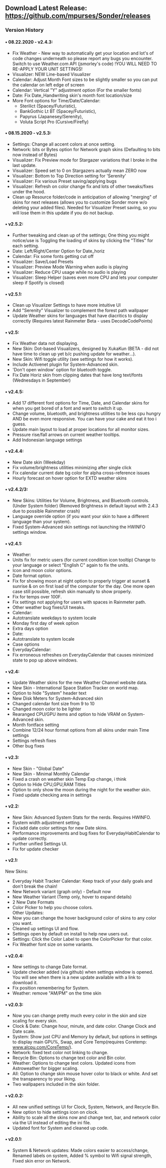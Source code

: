 ## Download Latest Release: https://github.com/mpurses/Sonder/releases  
### Version History  
#### • 08.22.2020 - v2.4.3: 
- Fix Weather - New way to automatically get your location and lot's of code changes underneath so please report any bugs you encounter. Switch to use Weather.com API (jsmorley's code)  !YOU WILL NEED TO RE-APPLY YOUR UNIT SETTINGS!
- Visualizer: NEW Line-based Visualizer  
- Calendar: Adjust Month Font sizes to be slightly smaller so you can put the calendar on left edge of screen  
- Calendar: Vertical "Y" adjustment option (For the smaller fonts)  
- Date: Fix Date_Handwriting skin's month font location/size  
- More Font options for Time/Date/Calendar:  
  - Sterilict (Spacey/Futuristic),  
  - BankGothic Lt BT (Spacey/Futuristic),  
  - Papyrus (Japanesey/Serenity),  
  - Voluta Script Pro (Cursive/Firefly)  
#### • 08.15.2020 - v2.5.3:  
- Settings: Change all accent colors at once setting.  
- Network: bits or Bytes option for Network graph skins (Defaulting to bits now instead of Bytes)  
- Visualizer: Fix Preview mode for Stargazer variations that I broke in the last update.  
- Visualizer: Speed set to 0 on Stargazers actually mean ZERO now  
- Visualizer: Bottom to Top Direction setting for 'Serenity'  
- Visualizer: Fix various Preset saving/applying bugs  
- Visualizer: Refresh on color change fix and lots of other tweaks/fixes under the hood.  
- Clean up Resource folder/code in anticipation of allowing "merging" of skins for next releases (allows you to customize Sonder more w/o deleting your added files). Needed for Visualizer Preset saving, so you will lose them in this update if you do not backup.  
  
#### • v2.5.2:  
- Further tweaking and clean up of the settings; One thing you might notice/use is Toggling the loading of skins by clicking the "Titles" for each setting.  
- Date: Left/Right/Center Option for Date_horiz  
- Calendar: Fix some fonts getting cut off  
- Visualizer: Save/Load Presets  
- Visualizer: Preview Mode Warning when audio is playing  
- Visualizer: Reduce CPU usage while no audio is playing  
- Visualizer: Sleep Helper (saves even more CPU and lets your computer sleep if Spotify is closed)  
  
#### • v2.5.1:  
- Clean up Visualizer Settings to have more intuitive UI  
- Add "Serenity" Visualizer to complement the forest path wallpaper  
- Update Weather skins for languages that have diacritics to display correctly (Requires latest Rainmeter Beta - uses DecodeCodePoints)  
  
#### • v2.5:  
- Fix Weather data not displaying.  
- New Skin: Dot-based Visualizers, designed by XukaKun (BETA - did not have time to clean up yet b/c pushing update for weather...).  
- New Skin: Wifi toggle utility (see settings for how it works).  
- Include Activenet plugin for System-Advanced skin.  
- 'Don't open window' option for bluetooth toggle.  
- Fix Date Horiz skin from clipping dates that have long text/fonts (Wednesdays in September)  
  
#### • v2.4.5:  
- Add 17 different font options for Time, Date, and Calendar skins for when you get bored of a font and want to switch it up.  
- Change volume, bluetooth, and brightness utilities to be less cpu hungry AND be even more responsive. You can have your cake and eat it too i guess.  
- Update main layout to load at proper locations for all monitor sizes.  
- Pressure rise/fall arrows on current weather tooltips.  
- Add Indonesian language settings  
  
#### • v2.4.4:  
- New Date skin (Weekday)  
- Fix volume/brightness utilities minimizing after single click  
- Fix calendar current date bg color for alpha cross-reference issues  
- Hourly forecast on hover option for EXTD weather skins  
  
#### • v2.4.2/3:   
- New Skins: Utilities for Volume, Brightness, and Bluetooth controls. (Under System folder) (Removed Brightness in default layout with 2.4.3 due to possible Rainmeter crash)  
- Language override option (if you want your skin to have a different language than your system).  
- Fixed System-Advanced skin settings not launching the HWINFO settings window.  
  
#### • v2.4.1:  
- Weather:  
- Units fix for metric users (for current condition icon tooltip) Change to your language or select "English C" again to fix the units.  
- Icon and moon color options.  
- Date format option.  
- Fix for showing moon at night option to properly trigger at sunset & sunrise & on on first load of the computer for the day. One more open case still possible, refresh skin manually to show properly.  
- Fix for temps over 100F.  
- Fix settings not applying for users with spaces in Rainmeter path.  
- Other weather bug fixes/UI tweaks.  
- Calendar:  
- Autotranslate weekdays to system locale  
- Monday first day of week option  
- Extra days option  
- Date:  
- Autotranslate to system locale  
- Case options  
- EverydayCalendar:  
- Fix erroneous refreshes on EverydayCalendar that causes minimized state to pop up above windows.  
  
#### • v2.4:  
- Update Weather skins for the new Weather Channel website data.  
- New Skin - International Space Station Tracker on world map.  
- Option to hide "System" header text  
- New Disk Meters for System-Advanced skin  
- Changed calendar font size from 9 to 10  
- Changed moon color to be lighter  
- Rearanged CPU/GPU items and option to hide VRAM on System-Advanced skin.  
- Month fontface setting  
- Combine 12/24 hour format options from all skins under main Time settings  
- Settings refresh fixes  
- Other bug fixes  
  
#### • v2.3:  
- New Skin - "Global Date"  
- New Skin - Minimal Monthly Calendar  
- Fixed a crash on weather skin Temp Exp change, i think  
- Option to Hide CPU,GPU,RAM Titles  
- Option to only show the moon during the night for the weather skin.  
- Fixed update checking area in settings  
  
#### • v2.2:  
- New Skin: Advanced System Stats for the nerds. Requires HWINFO.  
- System width adjustment setting.  
- Fix/add date color settings for new Date skins.  
- Performance improvements and bug fixes for EverydayHabitCalendar to update correctly.  
- Further unified Settings UI.  
- Fix for update checker  
  
#### • v2.1:   
 New Skins:  
- Everyday Habit Tracker Calendar: Keep track of your daily goals and don't break the chain!  
- New Network variant (graph only) - Default now  
- New Weather Variant (Temp only, hover to expand details)  
- 2 New Date Formats  
- Color Picker to help you choose colors.  
Other Updates:  
- Now you can change the hover background color of skins to any color you want.  
- Cleaned up settings UI and flow.  
- Settings open by default on install to help new users out.  
- Settings: Click the Color Label to open the ColorPicker for that color.  
- Fix Weather font size on some variants.  
  
#### • v2.0.4:  
- New settings to change Date format.  
- Update checker added (via github) when settings window is opened. You will see when there is a new update available with a link to download it.  
- Fix position remembering for System.  
- Weather: remove "AM/PM" on the time skin  
  
#### • v2.0.3: 
- Now you can change pretty much every color in the skin and size scaling for every skin.  
- Clock & Date: Change hour, minute, and date color. Change Clock and Date scale.  
- System: Show just CPU and Memory by default, but options in settings to display main GPU%, Swap, and Core Temp(requires Coretemp: www.alcpu.com/CoreTemp/).  
- Network: fixed text color not linking to change.  
- Recycle Bin: Options to change text color and Bin color.  
- Weather: Options to change text colors. Updated icons from Astroweather for bigger scaling.  
- All: Option to change skin mouse hover color to black or white. And set the transparency to your liking.  
- Two wallpapers included in the skin folder.  
  
#### • v2.0.2:   
- All new unified settings UI for Clock, System, Network, and Recycle Bin.  
- New option to hide settings icon on clock.  
- Ability to scale all the skins now and change text, bar, and network color via the UI instead of editing the ini file.  
- Updated font for System and cleaned up code.  
  
#### • v2.0.1:   
- System & Network updates: Made colors easier to access/change, Renamed labels on system, Added % symbol to Wifi signal strength, Fixed skin error on Network.  
